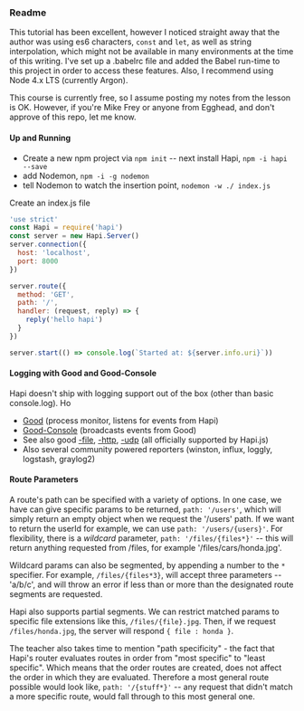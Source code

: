 ### Readme

This tutorial has been excellent, however I noticed straight away that the author was using es6 characters, `const` and `let`, as well as string interpolation, which might not be available in many environments at the time of this writing. I've set up a .babelrc file and added the Babel run-time to this project in order to access these features. Also, I recommend using Node 4.x LTS (currently Argon).

This course is currently free, so I assume posting my notes from the lesson is OK. However, if you're Mike Frey or anyone from Egghead, and don't approve of this repo, let me know.

#### Up and Running

- Create a new npm project via `npm init` -- next install Hapi, `npm -i hapi --save`
- add Nodemon, `npm -i -g nodemon`
- tell Nodemon to watch the insertion point, `nodemon -w ./ index.js`

Create an index.js file

```js
'use strict'
const Hapi = require('hapi')
const server = new Hapi.Server()
server.connection({
  host: 'localhost',
  port: 8000
})

server.route({
  method: 'GET',
  path: '/',
  handler: (request, reply) => {
    reply('hello hapi')
  }
})

server.start(() => console.log(`Started at: ${server.info.uri}`))

```

#### Logging with Good and Good-Console

Hapi doesn't ship with logging support out of the box (other than basic console.log). Ho

- [Good](https://github.com/hapijs/good) (process monitor, listens for events from Hapi)
- [Good-Console](https://github.com/hapijs/good-console) (broadcasts events from Good)
- See also good [-file](https://github.com/hapijs/good-file),
[-http](https://github.com/hapijs/good-http), [-udp](https://github.com/hapijs/good-udp) (all officially supported by Hapi.js)
- Also several community powered reporters (winston, influx, loggly, logstash, graylog2)

#### Route Parameters

A route's path can be specified with a variety of options. In one case, we have can give specific params to be returned, `path: '/users'`, which will simply return an empty object when we request the '/users' path. If we want to return the userId for example, we can use `path: '/users/{users}'`. For flexibility, there is a *wildcard* parameter, `path: '/files/{files*}'` -- this will return anything requested from /files, for example '/files/cars/honda.jpg'.

Wildcard params can also be segmented, by appending a number to the `*` specifier. For example, `/files/{files*3}`, will accept three parameters -- 'a/b/c', and will throw an error if less than or more than the designated route segments are requested.

Hapi also supports partial segments. We can restrict matched params to specific file extensions like this, `/files/{file}.jpg`. Then, if we request `/files/honda.jpg`, the server will respond `{ file : honda }`.

The teacher also takes time to mention "path specificity" - the fact that Hapi's router evaluates routes in order from "most specific" to "least specific". Which means that the order routes are created, does not affect the order in which they are evaluated. Therefore a most general route possible would look like, `path: '/{stuff*}'` -- any request that didn't match a more specific route, would fall through to this most general one.
